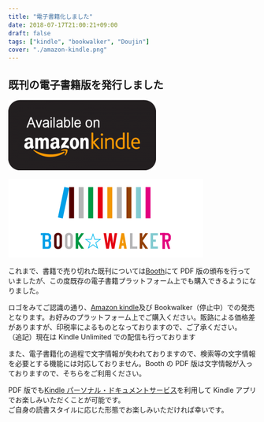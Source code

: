 ```yaml
---
title: "電子書籍化しました"
date: 2018-07-17T21:00:21+09:00
draft: false
tags: ["kindle", "bookwalker", "Doujin"]
cover: "./amazon-kindle.png"
---
```


## 既刊の電子書籍版を発行しました

[![image](./amazon-kindle.png)](https://amzn.to/2uyzRNW)

[![image](./bookwalker_logo.png)](https://bookwalker.jp/author/114298/)

これまで、書籍で売り切れた既刊については[Booth](https://gensobunya.booth.pm/)にて PDF 版の頒布を行っていましたが、この度既存の電子書籍プラットフォーム上でも購入できるようになりました。

ロゴをみてご認識の通り、[Amazon kindle](https://amzn.to/2uyzRNW)及び Bookwalker（停止中）での発売となります。お好みのプラットフォーム上でご購入ください。販路による価格差がありますが、印税率によるものとなっておりますので、ご了承ください。
（追記）現在は Kindle Unlimited での配信も行っております

また、電子書籍化の過程で文字情報が失われておりますので、検索等の文字情報を必要とする機能には対応しておりません。Booth の PDF 版は文字情報が入っておりますので、そちらをご利用ください。

PDF 版でも[Kindle パーソナル・ドキュメントサービス](https://www.amazon.co.jp/gp/help/customer/display.html?nodeId=200767340)を利用して Kindle アプリでお楽しみいただくことが可能です。\
ご自身の読書スタイルに応じた形態でお楽しみいただければ幸いです。
